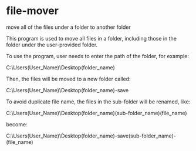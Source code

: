 # file-mover
move all of the files under a folder to another folder 

This program is used to move all files in a folder, including those in the folder under the user-provided folder.

To use the program, user needs to enter the path of the folder, for example:

C:\Users\(User_Name)\Desktop\(folder_name)

Then, the files will be moved to a new folder called:

C:\Users\(User_Name)\Desktop\(folder_name)-save 

To avoid duplicate file name, the files in the sub-folder will be renamed, like:

C:\Users\(User_Name)\Desktop\(folder_name)\(sub-folder_name)\(file_name)

become:

C:\Users\(User_Name)\Desktop\(folder_name)-save\(sub-folder_name)-(file_name)
